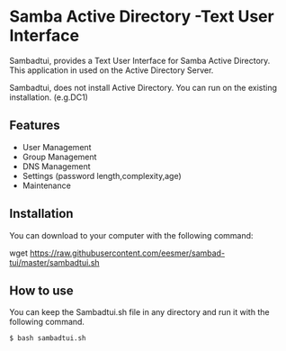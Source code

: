 # Samba Active Directory -Text User Interface
Sambadtui, provides a Text User Interface for Samba Active Directory.
<br> This application in used on the Active Directory Server.

Sambadtui, does not install Active Directory.
You can run on the existing installation. (e.g.DC1)

## Features

- User Management
- Group Management
- DNS Management
- Settings (password length,complexity,age)
- Maintenance

## Installation

You can download to your computer with the following command:

wget https://raw.githubusercontent.com/eesmer/sambad-tui/master/sambadtui.sh

## How to use
You can keep the Sambadtui.sh file in any directory and run it with the following command.

```sh
$ bash sambadtui.sh
```
